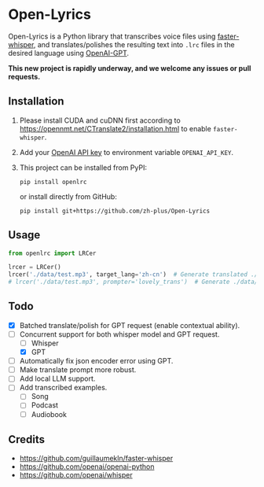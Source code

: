 # Open-Lyrics

Open-Lyrics is a Python library that transcribes voice files using
[faster-whisper](https://github.com/guillaumekln/faster-whisper), and translates/polishes the resulting text
into `.lrc` files in the desired language using [OpenAI-GPT](https://github.com/openai/openai-python).

**This new project is rapidly underway, and we welcome any issues or pull requests.**

## Installation

1. Please install CUDA and cuDNN first according to https://opennmt.net/CTranslate2/installation.html to
   enable `faster-whisper`.

2. Add your [OpenAI API key](https://platform.openai.com/account/api-keys) to environment variable `OPENAI_API_KEY`.

3. This project can be installed from PyPI:

    ```shell
    pip install openlrc
    ```
   or install directly from GitHub:

    ```shell
    pip install git+https://github.com/zh-plus/Open-Lyrics
    ```

## Usage

```python
from openlrc import LRCer

lrcer = LRCer()
lrcer('./data/test.mp3', target_lang='zh-cn')  # Generate translated ./data/test.lrc with default translate prompt.
# lrcer('./data/test.mp3', prompter='lovely_trans')  # Generate ./data/test.lrc with lovely colloquial expressions.
```

## Todo

- [x] Batched translate/polish for GPT request (enable contextual ability).
- [ ] Concurrent support for both whisper model and GPT request.
    - [ ] Whisper
    - [x] GPT
- [ ] Automatically fix json encoder error using GPT.
- [ ] Make translate prompt more robust.
- [ ] Add local LLM support.
- [ ] Add transcribed examples.
    - [ ] Song
    - [ ] Podcast
    - [ ] Audiobook

## Credits

- https://github.com/guillaumekln/faster-whisper
- https://github.com/openai/openai-python
- https://github.com/openai/whisper